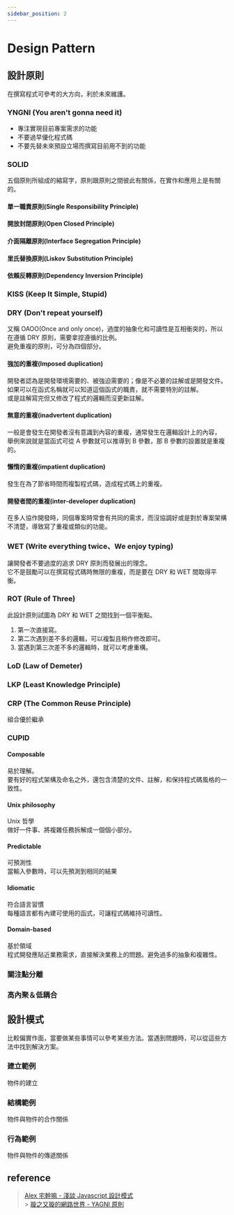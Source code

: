 ```yaml
---
sidebar_position: 2
---
```


# Design Pattern

## 設計原則

在撰寫程式可參考的大方向，利於未來維護。

### YNGNI (You aren't gonna need it)

- 專注實現目前專案需求的功能
- 不要過早優化程式碼
- 不要先替未來預設立場而撰寫目前用不到的功能

### SOLID

五個原則所組成的縮寫字，原則跟原則之間彼此有關係，在實作和應用上是有關的。

#### 單一職責原則(Single Responsibility Principle)

#### 開放封閉原則(Open Closed Principle)

#### 介面隔離原則(Interface Segregation Principle)

#### 里氏替換原則(Liskov Substitution Principle)

#### 依賴反轉原則(Dependency Inversion Principle)

### KISS (Keep It Simple, Stupid)

### DRY (Don't repeat yourself)

又稱 OAOO(Once and only once)，過度的抽象化和可讀性是互相衝突的，所以在遵循 DRY 原則，需要拿捏遵循的比例。<br />
避免重複的原則，可分為四個部分。

#### 強加的重複(Imposed duplication)

開發者認為是開發環境需要的、被強迫需要的；像是不必要的註解或是開發文件。
如果可以在函式名稱就可以知道這個函式的職責，就不需要特別的註解。<br />
或是註解寫完但又修改了程式的邏輯而沒更新註解。

#### 無意的重複(inadvertent duplication)

一般是會發生在開發者沒有意識到內容的重複，通常發生在邏輯設計上的內容，<br />舉例來說就是當函式可從 A 參數就可以推導到 B 參數，那 B 參數的設置就是重複的。

#### 懶惰的重複(impatient duplication)

發生在為了節省時間而複製程式碼，造成程式碼上的重複。

#### 開發者間的重複(inter-developer duplication)

在多人協作開發時，同個專案時常會有共同的需求，而沒協調好或是對於專案架構不清楚，導致寫了重複或類似的功能。

### WET (Write everything twice、We enjoy typing)

讓開發者不要過度的追求 DRY 原則而發展出的理念。<br />
它不是鼓勵可以在撰寫程式碼時無限的重複，而是要在 DRY 和 WET 間取得平衡。

### ROT (Rule of Three)

此設計原則試圖為 DRY 和 WET 之間找到一個平衡點。

1. 第一次直接寫。
2. 第二次遇到差不多的邏輯，可以複製且稍作修改即可。
3. 當遇到第三次差不多的邏輯時，就可以考慮重構。

### LoD (Law of Demeter)

### LKP (Least Knowledge Principle)

### CRP (The Common Reuse Principle)

組合優於繼承

### CUPID

#### Composable

易於理解。<br />
要有好的程式架構及命名之外，還包含清楚的文件、註解，和保持程式碼風格的一致性。

#### Unix philosophy

Unix 哲學<br />
做好一件事、將複雜任務拆解成一個個小部分。

#### Predictable

可預測性<br />
當輸入參數時，可以先預測到相同的結果

#### Idiomatic

符合語言習慣<br />
每種語言都有內建可使用的函式，可讓程式碼維持可讀性。

#### Domain-based

基於領域<br />
程式開發應貼近業務需求，直接解決業務上的問題。避免過多的抽象和複雜性。

### 關注點分離

### 高內聚＆低耦合

## 設計模式

比較偏實作面，當要做某些事情可以參考某些方法。當遇到問題時，可以從這些方法中找到解決方案。

### 建立範例

物件的建立

### 結構範例

物件與物件的合作關係

### 行為範例

物件與物件的傳遞關係

## reference

> [Alex 宅幹嘛 - 淺談 Javascript 設計模式](https://www.youtube.com/watch?v=2wbX-ZoetF0&list=PLEfh-m_KG4dbCJl3uks6DzLzdkOdmiZpT) <br /> > [璇之又璇的網路世界 - YAGNI 原則](https://shawnlin0201.github.io/Methodology/Methodology-003-YAGNI-principle/)
